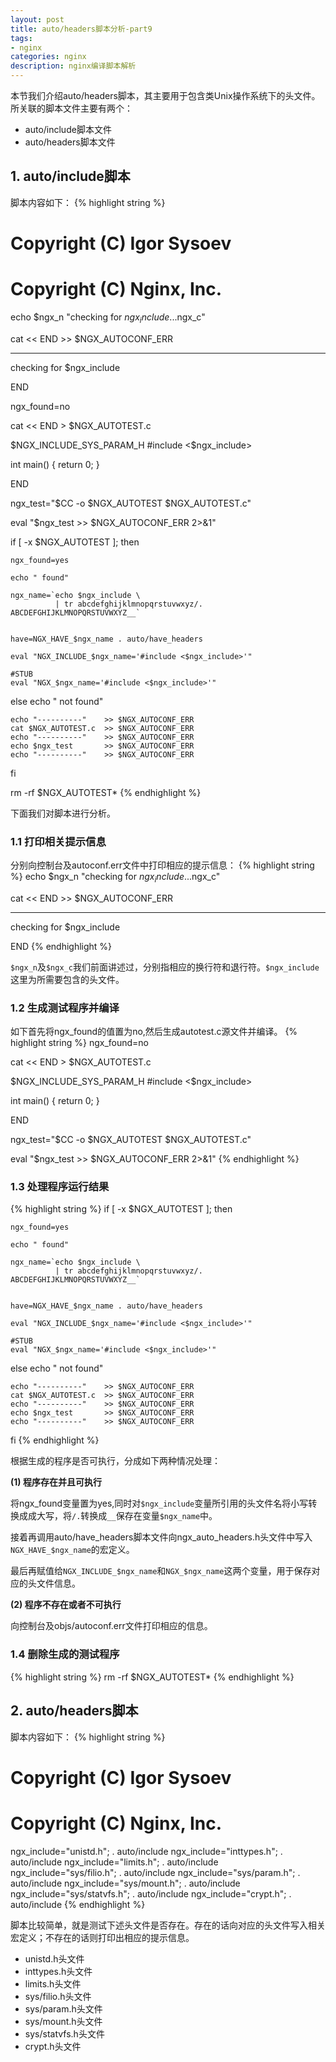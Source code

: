 ```yaml
---
layout: post
title: auto/headers脚本分析-part9
tags:
- nginx
categories: nginx
description: nginx编译脚本解析
---
```


本节我们介绍auto/headers脚本，其主要用于包含类Unix操作系统下的头文件。所关联的脚本文件主要有两个：

* auto/include脚本文件
* auto/headers脚本文件




<!-- more -->

## 1. auto/include脚本
脚本内容如下：
{% highlight string %}

# Copyright (C) Igor Sysoev
# Copyright (C) Nginx, Inc.


echo $ngx_n "checking for $ngx_include ...$ngx_c"

cat << END >> $NGX_AUTOCONF_ERR

----------------------------------------
checking for $ngx_include

END


ngx_found=no

cat << END > $NGX_AUTOTEST.c

$NGX_INCLUDE_SYS_PARAM_H
#include <$ngx_include>

int main() {
    return 0;
}

END


ngx_test="$CC -o $NGX_AUTOTEST $NGX_AUTOTEST.c"

eval "$ngx_test >> $NGX_AUTOCONF_ERR 2>&1"

if [ -x $NGX_AUTOTEST ]; then

    ngx_found=yes

    echo " found"

    ngx_name=`echo $ngx_include \
              | tr abcdefghijklmnopqrstuvwxyz/. ABCDEFGHIJKLMNOPQRSTUVWXYZ__`


    have=NGX_HAVE_$ngx_name . auto/have_headers

    eval "NGX_INCLUDE_$ngx_name='#include <$ngx_include>'"

    #STUB
    eval "NGX_$ngx_name='#include <$ngx_include>'"

else
    echo " not found"

    echo "----------"    >> $NGX_AUTOCONF_ERR
    cat $NGX_AUTOTEST.c  >> $NGX_AUTOCONF_ERR
    echo "----------"    >> $NGX_AUTOCONF_ERR
    echo $ngx_test       >> $NGX_AUTOCONF_ERR
    echo "----------"    >> $NGX_AUTOCONF_ERR
fi

rm -rf $NGX_AUTOTEST*
{% endhighlight %}

下面我们对脚本进行分析。

### 1.1 打印相关提示信息

分别向控制台及autoconf.err文件中打印相应的提示信息：
{% highlight string %}
echo $ngx_n "checking for $ngx_include ...$ngx_c"

cat << END >> $NGX_AUTOCONF_ERR

----------------------------------------
checking for $ngx_include

END
{% endhighlight %}

```$ngx_n```及```$ngx_c```我们前面讲述过，分别指相应的换行符和退行符。```$ngx_include```这里为所需要包含的头文件。

### 1.2 生成测试程序并编译
如下首先将ngx_found的值置为no,然后生成autotest.c源文件并编译。
{% highlight string %}
ngx_found=no

cat << END > $NGX_AUTOTEST.c

$NGX_INCLUDE_SYS_PARAM_H
#include <$ngx_include>

int main() {
    return 0;
}

END


ngx_test="$CC -o $NGX_AUTOTEST $NGX_AUTOTEST.c"

eval "$ngx_test >> $NGX_AUTOCONF_ERR 2>&1"
{% endhighlight %}

### 1.3 处理程序运行结果
{% highlight string %}
if [ -x $NGX_AUTOTEST ]; then

    ngx_found=yes

    echo " found"

    ngx_name=`echo $ngx_include \
              | tr abcdefghijklmnopqrstuvwxyz/. ABCDEFGHIJKLMNOPQRSTUVWXYZ__`


    have=NGX_HAVE_$ngx_name . auto/have_headers

    eval "NGX_INCLUDE_$ngx_name='#include <$ngx_include>'"

    #STUB
    eval "NGX_$ngx_name='#include <$ngx_include>'"

else
    echo " not found"

    echo "----------"    >> $NGX_AUTOCONF_ERR
    cat $NGX_AUTOTEST.c  >> $NGX_AUTOCONF_ERR
    echo "----------"    >> $NGX_AUTOCONF_ERR
    echo $ngx_test       >> $NGX_AUTOCONF_ERR
    echo "----------"    >> $NGX_AUTOCONF_ERR
fi
{% endhighlight %}

根据生成的程序是否可执行，分成如下两种情况处理：

**(1) 程序存在并且可执行**

将ngx_found变量置为yes,同时对```$ngx_include```变量所引用的头文件名将小写转换成成大写，将```/.```转换成```__```保存在变量```$ngx_name```中。

接着再调用auto/have_headers脚本文件向ngx_auto_headers.h头文件中写入```NGX_HAVE_$ngx_name```的宏定义。

最后再赋值给```NGX_INCLUDE_$ngx_name```和```NGX_$ngx_name```这两个变量，用于保存对应的头文件信息。


**(2) 程序不存在或者不可执行**

向控制台及objs/autoconf.err文件打印相应的信息。

### 1.4 删除生成的测试程序
{% highlight string %}
rm -rf $NGX_AUTOTEST*
{% endhighlight %}


## 2. auto/headers脚本

脚本内容如下：
{% highlight string %}

# Copyright (C) Igor Sysoev
# Copyright (C) Nginx, Inc.


ngx_include="unistd.h";      . auto/include
ngx_include="inttypes.h";    . auto/include
ngx_include="limits.h";      . auto/include
ngx_include="sys/filio.h";   . auto/include
ngx_include="sys/param.h";   . auto/include
ngx_include="sys/mount.h";   . auto/include
ngx_include="sys/statvfs.h"; . auto/include
ngx_include="crypt.h";       . auto/include
{% endhighlight %}

脚本比较简单，就是测试下述头文件是否存在。存在的话向对应的头文件写入相关宏定义；不存在的话则打印出相应的提示信息。

* unistd.h头文件
* inttypes.h头文件
* limits.h头文件
* sys/filio.h头文件
* sys/param.h头文件
* sys/mount.h头文件
* sys/statvfs.h头文件
* crypt.h头文件

<br />
<br />
<br />

